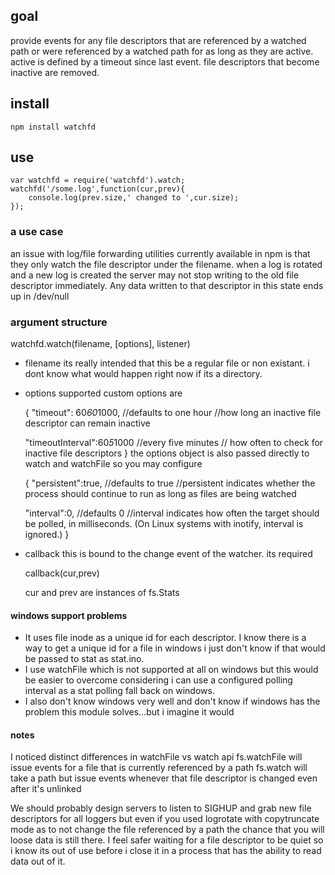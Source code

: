 ## goal

provide events for any file descriptors that are referenced by a watched path
or were referenced by a watched path for as long as they are active.
active is defined by a timeout since last event. file descriptors that become inactive are removed.


## install

	npm install watchfd

## use

	var watchfd = require('watchfd').watch;
	watchfd('/some.log',function(cur,prev){
		console.log(prev.size,' changed to ',cur.size);
	});

### a use case

an issue with log/file forwarding utilities currently available in npm is that they only watch the file descriptor under the filename. when a log is rotated and a new log is created the server may not stop writing to the old file descriptor immediately. Any data written to that descriptor in this state ends up in /dev/null


### argument structure

watchfd.watch(filename, [options], listener)

- filename
  its really intended that this be a regular file or non existant. i dont know what would happen right now if its a directory.
- options
  supported custom options are

	{
	"timeout": 60*60*1000, //defaults to one hour
	//how long an inactive file descriptor can remain inactive

	"timeoutInterval":60*5*1000 //every five minutes
	// how often to check for inactive file descriptors
	}
  the options object is also passed directly to watch and watchFile so you may configure

	{
	"persistent":true, //defaults to true
	//persistent indicates whether the process should continue to run as long as files are being watched

	"interval":0, //defaults 0
	//interval indicates how often the target should be polled, in milliseconds. (On Linux systems with inotify, interval is ignored.) 
	}

- callback
  this is bound to the change event of the watcher. its required

	callback(cur,prev)

  cur and prev are instances of fs.Stats

#### windows support problems

- It uses file inode as a unique id for each descriptor. I know there is a way to get a unique id for a file in windows i just don't know if that would be passed to stat as stat.ino. 
- I use watchFile which is not supported at all on windows but this would be easier to overcome considering i can use a configured polling interval as a stat polling fall back on windows. 
- I also don't know windows very well and don't know if windows has the problem this module solves...but i imagine it would

#### notes

I noticed distinct differences in watchFile vs watch api
fs.watchFile will issue events for a file that is currently referenced by a path
fs.watch will take a path but issue events whenever that file descriptor is changed even after it's unlinked

We should probably design servers to listen to SIGHUP and grab new file descriptors for all loggers but even if you used logrotate with copytruncate mode as to not change the file referenced by a path the chance that you will loose data is still there. I feel safer waiting for a file descriptor to be quiet so i know its out of use before i close it in a process that has the ability to read data out of it.
